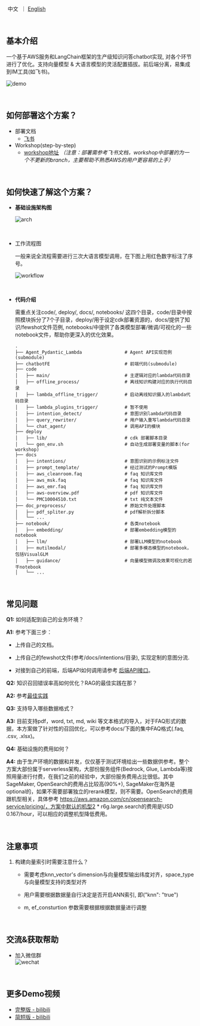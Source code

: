 <p align="left">
    &nbsp中文&nbsp ｜ <a href="README_EN.md">English</a>&nbsp 
</p>
<br>

## 基本介绍

一个基于AWS服务和LangChain框架的生产级知识问答chatbot实现, 对各个环节进行了优化。支持向量模型 & 大语言模型的灵活配置插拔。前后端分离，易集成到IM工具(如飞书)。 

![demo](./demo.gif) 

<br>

## 如何部署这个方案？

- 部署文档
  + [飞书](https://upgt6k0dbo.feishu.cn/docx/GiLZd1glmo0l06xNRDmcr4P1nBf)
- Workshop(step-by-step)
  + [workshop地址](https://catalog.us-east-1.prod.workshops.aws/workshops/158a2497-7cbe-4ba4-8bee-2307cb01c08a/zh-CN) *（注意：部署需参考飞书文档，workshop中部署的为一个不更新的branch，主要帮助不熟悉AWS的用户更容易的上手）*

<br>

## 如何快速了解这个方案？

- **基础设施架构图**

	![arch](./arch.png)
	

<br>

- 工作流程图
  
    一般来说全流程需要进行三次大语言模型调用，在下图上用红色数字标注了序号。
    
    ![workflow](./workflow.png)
    

<br>
    
- **代码介绍**
  
    需重点关注code/, deploy/, docs/, notebooks/ 这四个目录，code/目录中按照模块拆分了7个子目录，deploy/用于设定cdk部署资源的，docs/提供了知识/fewshot文件范例, notebooks/中提供了各类模型部署/微调/可视化的一些notebook文件，帮助你更深入的优化效果。
    
    ```shell
    .
    ├── Agent_Pydantic_Lambda                # Agent API实现范例(submodule)
    ├── chatbotFE                            # 前端代码(submodule)
    ├── code
    │   ├── main/                            # 主逻辑对应的lambda代码目录
    │   ├── offline_process/                 # 离线知识构建对应的执行代码目录
    │   ├── lambda_offline_trigger/          # 启动离线知识摄入的lambda代码目录
    │   ├── lambda_plugins_trigger/          # 暂不使用
    │   ├── intention_detect/                # 意图识别lambda代码目录
    │   ├── query_rewriter/                  # 用户输入重写lambda代码目录
    │   └── chat_agent/                      # 调用API的模块
    ├── deploy
    │   ├── lib/                             # cdk 部署脚本目录
    │   └── gen_env.sh                       # 自动生成部署变量的脚本(for workshop)
    ├── docs
    │   ├── intentions/                      # 意图识别的示例标注文件
    │   ├── prompt_template/                 # 经过测试的Prompt模版  
    │   ├── aws_cleanroom.faq                # faq 知识库文件
    │   ├── aws_msk.faq                      # faq 知识库文件
    │   ├── aws_emr.faq                      # faq 知识库文件
    │   ├── aws-overview.pdf                 # pdf 知识库文件
    │   └── PMC10004510.txt                  # txt 纯文本文件
    ├── doc_preprocess/                      # 原始文件处理脚本
    │   ├── pdf_spliter.py                   # pdf解析拆分脚本      
    │   └── ...                  
    ├── notebook/                            # 各类notebook
    │   ├── embedding/                       # 部署embedding模型的notebook
    │   ├── llm/                             # 部署LLM模型的notebook
    │   ├── mutilmodal/                      # 部署多模态模型的notebook，包括VisualGLM
    │   ├── guidance/                        # 向量模型微调及效果可视化的若干notebook                         
    │   └── ...     
    ```

<br>

## 常见问题

**Q1:** 如何适配到自己的业务环境？

**A1:**  参考下面三步：

- 上传自己的文档。

- 上传自己的fewshot文件(参考/docs/intentions/目录), 实现定制的意图分流.

- 对接到自己的前端，后端API如何调用请参考 [后端API接口](./backend_interface.md)。


**Q2:** 知识召回错误率高如何优化？RAG的最佳实践在那？

**A2:** 参考[最佳实践](./best_practice_summary.pdf)

**Q3:** 支持导入哪些数据格式？

**A3:** 目前支持pdf，word, txt, md, wiki 等文本格式的导入，对于FAQ形式的数据，本方案做了针对性的召回优化，可以参考docs/下面的集中FAQ格式(.faq, .csv, .xlsx)。

**Q4:** 基础设施的费用如何？

**A4:** 由于生产环境的数据和并发，仅仅基于测试环境给出一些数据供参考。整个方案大部份属于serverless架构，大部份服务组件(Bedrock, Glue, Lambda等)按照用量进行付费，在我们之前的经验中，大部份服务费用占比很低。其中SageMaker, OpenSearch的费用占比较高(90%+),  SageMaker在海外是optional的，如果不需要部署独立的rerank模型，则不需要。OpenSearch的费用跟机型相关，具体参考 https://aws.amazon.com/cn/opensearch-service/pricing/，方案中默认的机型2 * r6g.large.search的费用是USD 0.167/hour，可以相应的调整机型降低费用。

<br>

## 注意事项

1. 构建向量索引时需要注意什么？
   + 需要考虑knn_vector's dimension与向量模型输出纬度对齐，space_type 与向量模型支持的类型对齐
   
   + 用户需要根据数据量自行决定是否开启ANN索引, 即("knn": "true")
   
   + m, ef_consturtion 参数需要根据根据数据量进行调整
   

<br>

## 交流&获取帮助

- 加入微信群<br>
  ![wechat](./wechat.png)

<br>

## 更多Demo视频

- [完整版 - bilibili](https://www.bilibili.com/video/BV1HN4y1D7vy/?vd_source=2cb87d8dd3ca4ea778f5468be12405b3)
- [简短版 - bilibili](https://www.bilibili.com/video/BV1KW4y1P7yR/?spm_id_from=333.999.0.0&vd_source=511a28c6a49e890567f0de77abde6e02)
